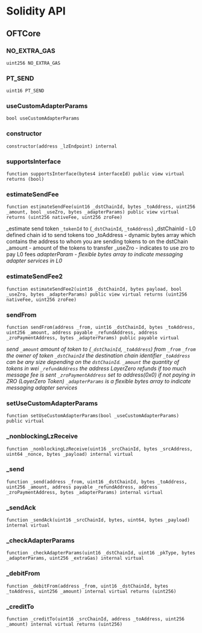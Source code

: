 # Solidity API

## OFTCore

### NO_EXTRA_GAS

```solidity
uint256 NO_EXTRA_GAS
```

### PT_SEND

```solidity
uint16 PT_SEND
```

### useCustomAdapterParams

```solidity
bool useCustomAdapterParams
```

### constructor

```solidity
constructor(address _lzEndpoint) internal
```

### supportsInterface

```solidity
function supportsInterface(bytes4 interfaceId) public view virtual returns (bool)
```

### estimateSendFee

```solidity
function estimateSendFee(uint16 _dstChainId, bytes _toAddress, uint256 _amount, bool _useZro, bytes _adapterParams) public view virtual returns (uint256 nativeFee, uint256 zroFee)
```

_estimate send token `_tokenId` to (`_dstChainId`, `_toAddress`)
_dstChainId - L0 defined chain id to send tokens too
_toAddress - dynamic bytes array which contains the address to whom you are sending tokens to on the dstChain
_amount - amount of the tokens to transfer
_useZro - indicates to use zro to pay L0 fees
_adapterParam - flexible bytes array to indicate messaging adapter services in L0_

### estimateSendFee2

```solidity
function estimateSendFee2(uint16 _dstChainId, bytes payload, bool _useZro, bytes _adapterParams) public view virtual returns (uint256 nativeFee, uint256 zroFee)
```

### sendFrom

```solidity
function sendFrom(address _from, uint16 _dstChainId, bytes _toAddress, uint256 _amount, address payable _refundAddress, address _zroPaymentAddress, bytes _adapterParams) public payable virtual
```

_send `_amount` amount of token to (`_dstChainId`, `_toAddress`) from `_from`
`_from` the owner of token
`_dstChainId` the destination chain identifier
`_toAddress` can be any size depending on the `dstChainId`.
`_amount` the quantity of tokens in wei
`_refundAddress` the address LayerZero refunds if too much message fee is sent
`_zroPaymentAddress` set to address(0x0) if not paying in ZRO (LayerZero Token)
`_adapterParams` is a flexible bytes array to indicate messaging adapter services_

### setUseCustomAdapterParams

```solidity
function setUseCustomAdapterParams(bool _useCustomAdapterParams) public virtual
```

### _nonblockingLzReceive

```solidity
function _nonblockingLzReceive(uint16 _srcChainId, bytes _srcAddress, uint64 _nonce, bytes _payload) internal virtual
```

### _send

```solidity
function _send(address _from, uint16 _dstChainId, bytes _toAddress, uint256 _amount, address payable _refundAddress, address _zroPaymentAddress, bytes _adapterParams) internal virtual
```

### _sendAck

```solidity
function _sendAck(uint16 _srcChainId, bytes, uint64, bytes _payload) internal virtual
```

### _checkAdapterParams

```solidity
function _checkAdapterParams(uint16 _dstChainId, uint16 _pkType, bytes _adapterParams, uint256 _extraGas) internal virtual
```

### _debitFrom

```solidity
function _debitFrom(address _from, uint16 _dstChainId, bytes _toAddress, uint256 _amount) internal virtual returns (uint256)
```

### _creditTo

```solidity
function _creditTo(uint16 _srcChainId, address _toAddress, uint256 _amount) internal virtual returns (uint256)
```

